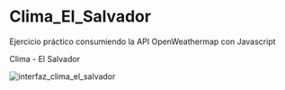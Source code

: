 # Clima_El_Salvador
Ejercicio práctico consumiendo la API OpenWeathermap con Javascript

Clima - El Salvador

![interfaz_clima_el_salvador](https://github.com/Ever-VC/Clima_El_Salvador/assets/102596002/b852cd5e-55a2-4ff0-870f-4ce0b7d70700)
